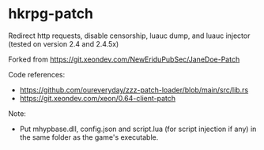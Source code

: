 # hkrpg-patch

Redirect http requests, disable censorship, luauc dump, and luauc injector (tested on version 2.4 and 2.4.5x)

Forked from https://git.xeondev.com/NewEriduPubSec/JaneDoe-Patch

Code references:

- https://github.com/oureveryday/zzz-patch-loader/blob/main/src/lib.rs
- https://git.xeondev.com/xeon/0.64-client-patch

Note:

- Put mhypbase.dll, config.json and script.lua (for script injection if any) in the same folder as the game's executable.
